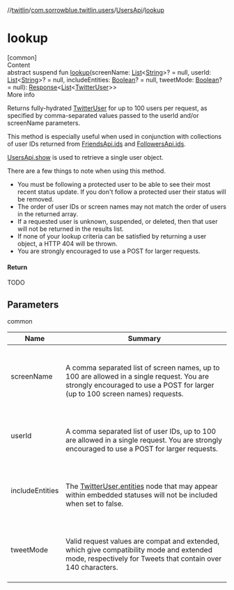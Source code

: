 //[twitlin](../../index.md)/[com.sorrowblue.twitlin.users](../index.md)/[UsersApi](index.md)/[lookup](lookup.md)



# lookup  
[common]  
Content  
abstract suspend fun [lookup](lookup.md)(screenName: [List](https://kotlinlang.org/api/latest/jvm/stdlib/kotlin.collections/-list/index.html)<[String](https://kotlinlang.org/api/latest/jvm/stdlib/kotlin/-string/index.html)>? = null, userId: [List](https://kotlinlang.org/api/latest/jvm/stdlib/kotlin.collections/-list/index.html)<[String](https://kotlinlang.org/api/latest/jvm/stdlib/kotlin/-string/index.html)>? = null, includeEntities: [Boolean](https://kotlinlang.org/api/latest/jvm/stdlib/kotlin/-boolean/index.html)? = null, tweetMode: [Boolean](https://kotlinlang.org/api/latest/jvm/stdlib/kotlin/-boolean/index.html)? = null): [Response](../../com.sorrowblue.twitlin.client/-response/index.md)<[List](https://kotlinlang.org/api/latest/jvm/stdlib/kotlin.collections/-list/index.html)<[TwitterUser](../../com.sorrowblue.twitlin.objects/-twitter-user/index.md)>>  
More info  


Returns fully-hydrated [TwitterUser](../../com.sorrowblue.twitlin.objects/-twitter-user/index.md) for up to 100 users per request, as specified by comma-separated values passed to the userId and/or screenName parameters.



This method is especially useful when used in conjunction with collections of user IDs returned from [FriendsApi.ids](../-friends-api/ids.md) and [FollowersApi.ids](../-followers-api/ids.md).



[UsersApi.show](show.md) is used to retrieve a single user object.



There are a few things to note when using this method.

<ul><li>You must be following a protected user to be able to see their most recent status update. If you don't follow a protected user their status will be removed.</li><li>The order of user IDs or screen names may not match the order of users in the returned array.</li><li>If a requested user is unknown, suspended, or deleted, then that user will not be returned in the results list.</li><li>If none of your lookup criteria can be satisfied by returning a user object, a HTTP 404 will be thrown.</li><li>You are strongly encouraged to use a POST for larger requests.</li></ul>

#### Return  


TODO



## Parameters  
  
common  
  
|  Name|  Summary| 
|---|---|
| <a name="com.sorrowblue.twitlin.users/UsersApi/lookup/#kotlin.collections.List[kotlin.String]?#kotlin.collections.List[kotlin.String]?#kotlin.Boolean?#kotlin.Boolean?/PointingToDeclaration/"></a>screenName| <a name="com.sorrowblue.twitlin.users/UsersApi/lookup/#kotlin.collections.List[kotlin.String]?#kotlin.collections.List[kotlin.String]?#kotlin.Boolean?#kotlin.Boolean?/PointingToDeclaration/"></a><br><br>A comma separated list of screen names, up to 100 are allowed in a single request. You are strongly encouraged to use a POST for larger (up to 100 screen names) requests.<br><br>
| <a name="com.sorrowblue.twitlin.users/UsersApi/lookup/#kotlin.collections.List[kotlin.String]?#kotlin.collections.List[kotlin.String]?#kotlin.Boolean?#kotlin.Boolean?/PointingToDeclaration/"></a>userId| <a name="com.sorrowblue.twitlin.users/UsersApi/lookup/#kotlin.collections.List[kotlin.String]?#kotlin.collections.List[kotlin.String]?#kotlin.Boolean?#kotlin.Boolean?/PointingToDeclaration/"></a><br><br>A comma separated list of user IDs, up to 100 are allowed in a single request. You are strongly encouraged to use a POST for larger requests.<br><br>
| <a name="com.sorrowblue.twitlin.users/UsersApi/lookup/#kotlin.collections.List[kotlin.String]?#kotlin.collections.List[kotlin.String]?#kotlin.Boolean?#kotlin.Boolean?/PointingToDeclaration/"></a>includeEntities| <a name="com.sorrowblue.twitlin.users/UsersApi/lookup/#kotlin.collections.List[kotlin.String]?#kotlin.collections.List[kotlin.String]?#kotlin.Boolean?#kotlin.Boolean?/PointingToDeclaration/"></a><br><br>The [TwitterUser.entities](../../com.sorrowblue.twitlin.objects/-twitter-user/entities.md) node that may appear within embedded statuses will not be included when set to false.<br><br>
| <a name="com.sorrowblue.twitlin.users/UsersApi/lookup/#kotlin.collections.List[kotlin.String]?#kotlin.collections.List[kotlin.String]?#kotlin.Boolean?#kotlin.Boolean?/PointingToDeclaration/"></a>tweetMode| <a name="com.sorrowblue.twitlin.users/UsersApi/lookup/#kotlin.collections.List[kotlin.String]?#kotlin.collections.List[kotlin.String]?#kotlin.Boolean?#kotlin.Boolean?/PointingToDeclaration/"></a><br><br>Valid request values are compat and extended, which give compatibility mode and extended mode, respectively for Tweets that contain over 140 characters.<br><br>
  
  



